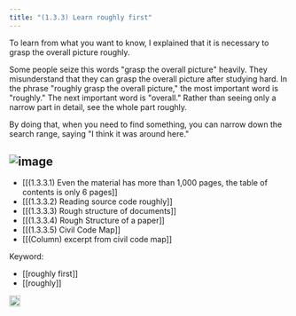 ```yaml
---
title: "(1.3.3) Learn roughly first"
---
```


To learn from what you want to know, I explained that it is necessary to grasp the overall picture roughly.

Some people seize this words "grasp the overall picture" heavily. They misunderstand that they can grasp the overall picture after studying hard. In the phrase "roughly grasp the overall picture," the most important word is "roughly." The next important word is "overall." Rather than seeing only a narrow part in detail, see the whole part roughly.

By doing that, when you need to find something, you can narrow down the search range, saying "I think it was around here."

![image](https://gyazo.com/d786ba82a0deb3036ceba2b36ae59a88/thumb/1000)
---

- [[(1.3.3.1) Even the material has more than 1,000 pages, the table of contents is only 6 pages]]
- [[(1.3.3.2) Reading source code roughly]]
- [[(1.3.3.3) Rough structure of documents]]
- [[(1.3.3.4) Rough Structure of a paper]]
- [[(1.3.3.5) Civil Code Map]]
- [[(Column) excerpt from civil code map]]

Keyword:

- [[roughly first]]
- [[roughly]]

<img src='https://scrapbox.io/api/pages/nishio-en/en/icon' alt='en.icon' height="19.5"/>